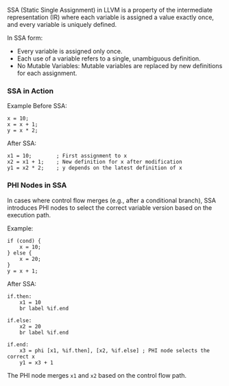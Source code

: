SSA (Static Single Assignment) in LLVM is a property of the intermediate representation (IR) where each variable is assigned a value exactly once, and every variable is uniquely defined.

In SSA form:
- Every variable is assigned only once.
- Each use of a variable refers to a single, unambiguous definition.
- No Mutable Variables: Mutable variables are replaced by new definitions for each assignment.

### SSA in Action
Example Before SSA:
```
x = 10;
x = x + 1;
y = x * 2;
```

After SSA:
```
x1 = 10;        ; First assignment to x
x2 = x1 + 1;    ; New definition for x after modification
y1 = x2 * 2;    ; y depends on the latest definition of x
```

### PHI Nodes in SSA
In cases where control flow merges (e.g., after a conditional branch), SSA introduces PHI nodes to select the correct variable version based on the execution path.

Example:
```
if (cond) {
    x = 10;
} else {
    x = 20;
}
y = x + 1;
```

After SSA:
```
if.then:
    x1 = 10
    br label %if.end

if.else:
    x2 = 20
    br label %if.end

if.end:
    x3 = phi [x1, %if.then], [x2, %if.else] ; PHI node selects the correct x
    y1 = x3 + 1
```

The PHI node merges `x1` and `x2` based on the control flow path.


